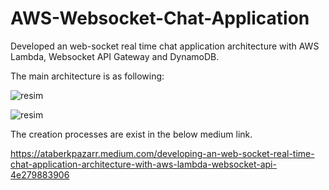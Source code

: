 # AWS-Websocket-Chat-Application

Developed an web-socket real time chat application architecture with AWS Lambda, Websocket API Gateway and DynamoDB. 

The main architecture is as following:

![resim](https://user-images.githubusercontent.com/55497058/116785749-e26b3500-aaa3-11eb-80d4-177339c375ad.png)

![resim](https://user-images.githubusercontent.com/55497058/116785780-03cc2100-aaa4-11eb-884c-f1e994df9fbe.png)

The creation processes are exist in the below medium link.

https://ataberkpazarr.medium.com/developing-an-web-socket-real-time-chat-application-architecture-with-aws-lambda-websocket-api-4e279883906
